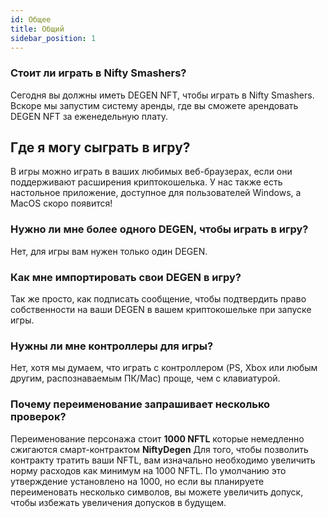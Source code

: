 ```yaml
---
id: Общее
title: Общий
sidebar_position: 1
---
```


### **Стоит ли играть в Nifty Smashers?**

Сегодня вы должны иметь DEGEN NFT, чтобы играть в Nifty Smashers. Вскоре мы запустим систему аренды, где вы сможете арендовать DEGEN NFT за еженедельную плату.

## Где я могу сыграть в игру?

В игры можно играть в ваших любимых веб-браузерах, если они поддерживают расширения криптокошелька. У нас также есть настольное приложение, доступное для пользователей Windows, а MacOS скоро появится!

### **Нужно ли мне более одного DEGEN, чтобы играть в игру?**

Нет, для игры вам нужен только один DEGEN.

### Как мне импортировать свои DEGEN в игру?

Так же просто, как подписать сообщение, чтобы подтвердить право собственности на ваши DEGEN в вашем криптокошельке при запуске игры.

### **Нужны ли мне контроллеры для игры?**
Нет, хотя мы думаем, что играть с контроллером (PS, Xbox или любым другим, распознаваемым ПК/Mac) проще, чем с клавиатурой.

### Почему переименование запрашивает несколько проверок?

Переименование персонажа стоит **1000 NFTL** которые немедленно сжигаются смарт-контрактом **NiftyDegen** Для того, чтобы позволить контракту тратить ваши NFTL, вам изначально необходимо увеличить норму расходов как минимум на 1000 NFTL. По умолчанию это утверждение установлено на 1000, но если вы планируете переименовать несколько символов, вы можете увеличить допуск, чтобы избежать увеличения допусков в будущем.
